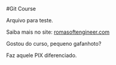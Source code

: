 #Git Course

Arquivo para teste.

Saiba mais no site: [romasoftengineer.com](http://romasoftengineer.com)

Gostou do curso, pequeno gafanhoto? 

Faz aquele PIX diferenciado.